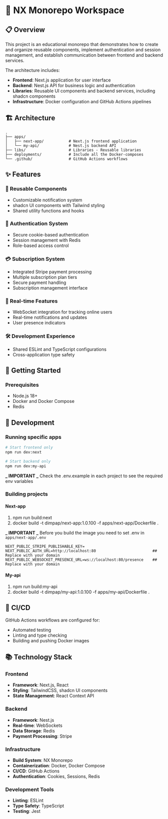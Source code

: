 # 🚀 NX Monorepo Workspace

## 📋 Overview

This project is an educational monorepo that demonstrates how to create and organize reusable components, implement authentication and session management, and establish communication between frontend and backend services.

The architecture includes:

- **Frontend**: Next.js application for user interface
- **Backend**: Nest.js API for business logic and authentication
- **Libraries**: Reusable UI components and backend services, including shadcn components
- **Infrastructure**: Docker configuration and GitHub Actions pipelines

## 🏗️ Architecture

```
.
├── apps/
│   ├── next-app/           # Next.js frontend application
│   └── my-api/             # Nest.js backend API
├── libs/                   # Libraries - Reusable libraries
├── deployments/            # Include all the Docker-composes
└── .github/                # GitHub Actions workflows
```

## ✨ Features

### 🔄 Reusable Components

- Customizable notification system
- shadcn UI components with Tailwind styling
- Shared utility functions and hooks

### 🔐 Authentication System

- Secure cookie-based authentication
- Session management with Redis
- Role-based access control

### 💳 Subscription System

- Integrated Stripe payment processing
- Multiple subscription plan tiers
- Secure payment handling
- Subscription management interface

### 👥 Real-time Features

- WebSocket integration for tracking online users
- Real-time notifications and updates
- User presence indicators

### 🛠️ Development Experience

- Shared ESLint and TypeScript configurations
- Cross-application type safety

## 🚀 Getting Started

### Prerequisites

- Node.js 18+
- Docker and Docker Compose
- Redis

## 🔧 Development

### Running specific apps

```bash
# Start frontend only
npm run dev:next

# Start backend only
npm run dev:my-api

```

**_ IMPORTANT _** Check the .env.example in each project to see the required env variables

### Building projects

#### Next-app

1. npm run build:next
2. docker build -t dimpap/next-app:1.0.100 -f apps/next-app/Dockerfile .

**_ IMPORTANT _**
Before you build the image you need to set .env in `apps/next-app/.env`

```.env
NEXT_PUBLIC_STRIPE_PUBLISHABLE_KEY=
NEXT_PUBLIC_AUTH_URL=http://localhost:80                         ##  Replace with your domain
NEXT_PUBLIC_WEBSOCKET_PRESENCE_URL=ws://localhost:80/presence    ## Replace with your domain
```

#### My-api

1. npm run build:my-api
2. docker build -t dimpap/my-api:1.0.100 -f apps/my-api/Dockerfile .

## 🔄 CI/CD

GitHub Actions workflows are configured for:

- Automated testing
- Linting and type checking
- Building and pushing Docker images

## 📚 Technology Stack

### Frontend

- **Framework**: Next.js, React
- **Styling**: TailwindCSS, shadcn UI components
- **State Management**: React Context API

### Backend

- **Framework**: Nest.js
- **Real-time**: WebSockets
- **Data Storage**: Redis
- **Payment Processing**: Stripe

### Infrastructure

- **Build System**: NX Monorepo
- **Containerization**: Docker, Docker Compose
- **CI/CD**: GitHub Actions
- **Authentication**: Cookies, Sessions, Redis

### Development Tools

- **Linting**: ESLint
- **Type Safety**: TypeScript
- **Testing**: Jest
